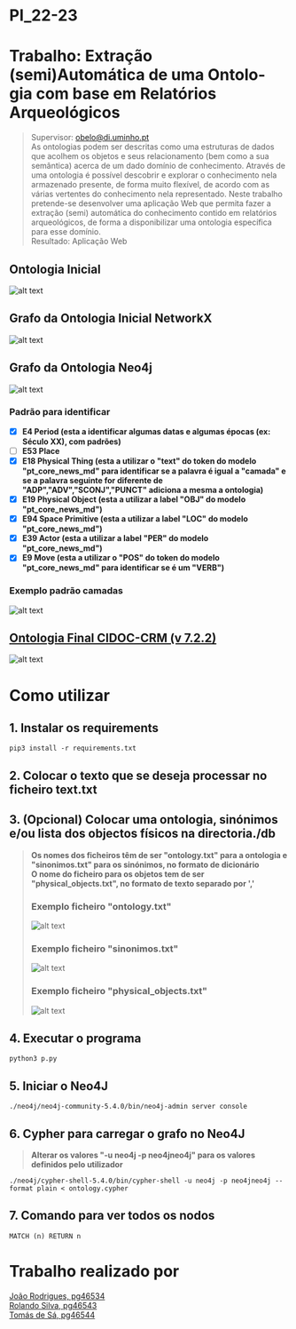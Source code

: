 # PI_22-23

# Trabalho: Extração (semi)Automática de uma Ontolo- gia com base em Relatórios Arqueológicos
> Supervisor: obelo@di.uminho.pt\
> As ontologias podem ser descritas como uma estruturas de dados que acolhem os objetos e seus relacionamento (bem como a sua semântica) acerca de um dado domínio de conhecimento. Através de uma ontologia é possível descobrir e explorar o conhecimento nela armazenado presente, de forma muito flexível, de acordo com as várias vertentes do conhecimento nela representado. Neste trabalho pretende-se desenvolver uma aplicação Web que permita fazer a extração (semi) automática do conhecimento contido em relatórios arqueológicos, de forma a disponibilizar uma ontologia específica para esse domínio.\
> Resultado: Aplicação Web

## Ontologia Inicial

![alt text](Doc/On_init.png "Ontologia")

## Grafo da Ontologia Inicial NetworkX

![alt text](Doc/On_init_graph.png "Grafo Ontologia NetworkX")

## Grafo da Ontologia Neo4j

![alt text](Doc/On_neo4j.png "Grafo Ontologia Neo4J")


### Padrão para identificar
- [X] **E4 Period (esta a identificar algumas datas e algumas épocas (ex: Século XX), com padrões)**
- [ ] **E53 Place**
- [X] **E18 Physical Thing (esta a utilizar o "text" do token do modelo "pt_core_news_md" para identificar se a palavra é igual a "camada" e se a palavra seguinte for diferente de "ADP","ADV","SCONJ","PUNCT" adiciona a mesma a ontologia)**
- [X] **E19 Physical Object (esta a utilizar a label "OBJ" do modelo "pt_core_news_md")**
- [X] **E94 Space Primitive (esta a utilizar a label "LOC" do modelo "pt_core_news_md")**
- [X] **E39 Actor (esta a utilizar a label "PER" do modelo "pt_core_news_md")** 
- [X] **E9 Move (esta a utilizar o "POS" do token do modelo "pt_core_news_md" para identificar se é um "VERB")**

### Exemplo padrão camadas
![alt text](Doc/camada.png "Padrão camada")


## [Ontologia Final CIDOC-CRM (v 7.2.2)](https://www.cidoc-crm.org/sites/default/files/cidoc_crm_version_7.2.2%5B23%20Nov%5D%5BTRACK%20CHANGES%5D.pdf)
![alt text](Doc/On.png "Ontologia CIDOC-CRM")

# Como utilizar

## 1. Instalar os requirements
```
pip3 install -r requirements.txt
```

## 2. Colocar o texto que se deseja processar no ficheiro text.txt

## 3. (Opcional) Colocar uma ontologia, sinónimos e/ou lista dos objectos físicos na directoria./db
> **Os nomes dos ficheiros têm de ser "ontology.txt" para a ontologia e "sinonimos.txt" para os sinónimos, no formato de dicionário**\
> **O nome do ficheiro para os objetos tem de ser "physical_objects.txt", no formato de texto separado por ','**
> ### Exemplo ficheiro "ontology.txt"
> ![alt text](Doc/On_txt.png "ontology.txt")
> ### Exemplo ficheiro "sinonimos.txt"
> ![alt text](Doc/sin.png "sinonimos.txt")
> ### Exemplo ficheiro "physical_objects.txt"
> ![alt text](Doc/p_o.png "physical_objects.txt")

## 4. Executar o programa
```
python3 p.py
```

## 5. Iniciar o Neo4J
```
./neo4j/neo4j-community-5.4.0/bin/neo4j-admin server console
```

## 6. Cypher para carregar o grafo no Neo4J
> **Alterar os valores "-u neo4j -p neo4jneo4j" para os valores definidos pelo utilizador**
```
./neo4j/cypher-shell-5.4.0/bin/cypher-shell -u neo4j -p neo4jneo4j --format plain < ontology.cypher
```

## 7. Comando para ver todos os nodos
```
MATCH (n) RETURN n
```

# Trabalho realizado por
[João Rodrigues, pg46534](https://github.com/JoaoCPereira)\
[Rolando Silva, pg46543](https://github.com/Rolando2000)\
[Tomás de Sá, pg46544](https://github.com/tomasdesa)
